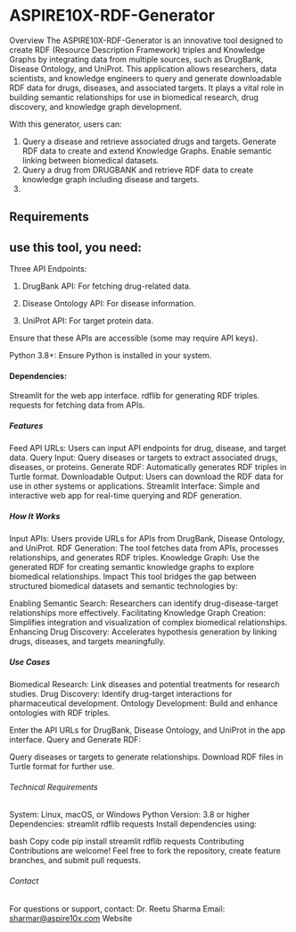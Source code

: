 # ASPIRE10X-RDF-Generator
Overview
The ASPIRE10X-RDF-Generator is an innovative tool designed to create RDF (Resource Description Framework) triples and Knowledge Graphs by integrating data from multiple sources, such as DrugBank, Disease Ontology, and UniProt. This application allows researchers, data scientists, and knowledge engineers to query and generate downloadable RDF data for drugs, diseases, and associated targets. It plays a vital role in building semantic relationships for use in biomedical research, drug discovery, and knowledge graph development.

With this generator, users can:
1) Query a disease and retrieve associated drugs and targets.
Generate RDF data to create and extend Knowledge Graphs.
Enable semantic linking between biomedical datasets.
2) Query a drug from DRUGBANK and retrieve RDF data to create knowledge graph including disease and targets.
3) 
## Requirements
## use this tool, you need:

Three API Endpoints:

1) DrugBank API: For fetching drug-related data.

2) Disease Ontology API: For disease information.

3) UniProt API: For target protein data.

Ensure that these APIs are accessible (some may require API keys).

Python 3.8+: Ensure Python is installed in your system.

#### Dependencies:

Streamlit for the web app interface.
rdflib for generating RDF triples.
requests for fetching data from APIs.

##### Features
Feed API URLs: Users can input API endpoints for drug, disease, and target data.
Query Input: Query diseases or targets to extract associated drugs, diseases, or proteins.
Generate RDF: Automatically generates RDF triples in Turtle format.
Downloadable Output: Users can download the RDF data for use in other systems or applications.
Streamlit Interface: Simple and interactive web app for real-time querying and RDF generation.
##### How It Works
Input APIs: Users provide URLs for APIs from DrugBank, Disease Ontology, and UniProt.
RDF Generation: The tool fetches data from APIs, processes relationships, and generates RDF triples.
Knowledge Graph: Use the generated RDF for creating semantic knowledge graphs to explore biomedical relationships.
Impact
This tool bridges the gap between structured biomedical datasets and semantic technologies by:

Enabling Semantic Search: Researchers can identify drug-disease-target relationships more effectively.
Facilitating Knowledge Graph Creation: Simplifies integration and visualization of complex biomedical relationships.
Enhancing Drug Discovery: Accelerates hypothesis generation by linking drugs, diseases, and targets meaningfully.

##### Use Cases
Biomedical Research: Link diseases and potential treatments for research studies.
Drug Discovery: Identify drug-target interactions for pharmaceutical development.
Ontology Development: Build and enhance ontologies with RDF triples.

Enter the API URLs for DrugBank, Disease Ontology, and UniProt in the app interface.
Query and Generate RDF:

Query diseases or targets to generate relationships.
Download RDF files in Turtle format for further use.

###### Technical Requirements
System: Linux, macOS, or Windows
Python Version: 3.8 or higher
Dependencies:
streamlit
rdflib
requests
Install dependencies using:

bash
Copy code
pip install streamlit rdflib requests
Contributing
Contributions are welcome! Feel free to fork the repository, create feature branches, and submit pull requests.

###### Contact
For questions or support, contact: Dr. Reetu Sharma
Email: sharmar@aspire10x.com
Website
